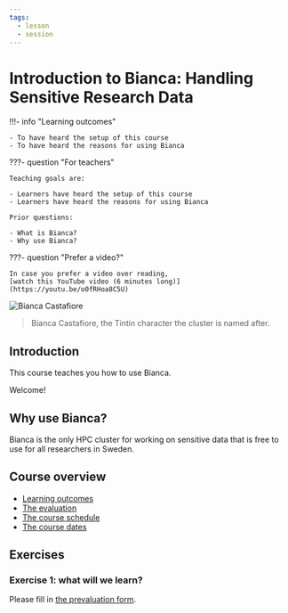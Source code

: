 ```yaml
---
tags:
  - lesson
  - session
---
```


# Introduction to Bianca: Handling Sensitive Research Data

!!!- info "Learning outcomes"

    - To have heard the setup of this course
    - To have heard the reasons for using Bianca

???- question "For teachers"

    Teaching goals are:

    - Learners have heard the setup of this course
    - Learners have heard the reasons for using Bianca

    Prior questions:

    - What is Bianca?
    - Why use Bianca?

???- question "Prefer a video?"

    In case you prefer a video over reading,
    [watch this YouTube video (6 minutes long)](https://youtu.be/o0fRHoa8C5U)

![Bianca Castafiore](./img/bianca_castafiore_192_x_226.png)

> Bianca Castafiore, the Tintin character the cluster is named after.

## Introduction

This course teaches you how to use Bianca.

Welcome!

## Why use Bianca?

Bianca is the only HPC cluster
for working on sensitive data
that is free to use for all researchers in Sweden.

## Course overview

- [Learning outcomes](learning_outcomes.md)
- [The evaluation](evaluation.md)
- [The course schedule](schedule.md)
- [The course dates](course_dates.md)

## Exercises

### Exercise 1: what will we learn?

Please fill in [the prevaluation form](https://docs.google.com/forms/d/e/1FAIpQLSdq3WeX9gSTSVt8e4UsdytMgzBrk5Inn4B5DNT05D7hQRy6qw/viewform?usp=header).
